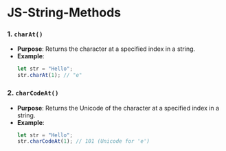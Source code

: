 # JS-String-Methods
### 1. `charAt()`
- **Purpose**: Returns the character at a specified index in a string.
- **Example**:
    ```js
    let str = "Hello";
    str.charAt(1); // "e"
    ```
### 2. `charCodeAt()`
- **Purpose**: Returns the Unicode of the character at a specified index in a string.
- **Example**:
    ```js
    let str = "Hello";
    str.charCodeAt(1); // 101 (Unicode for 'e')
    ```
